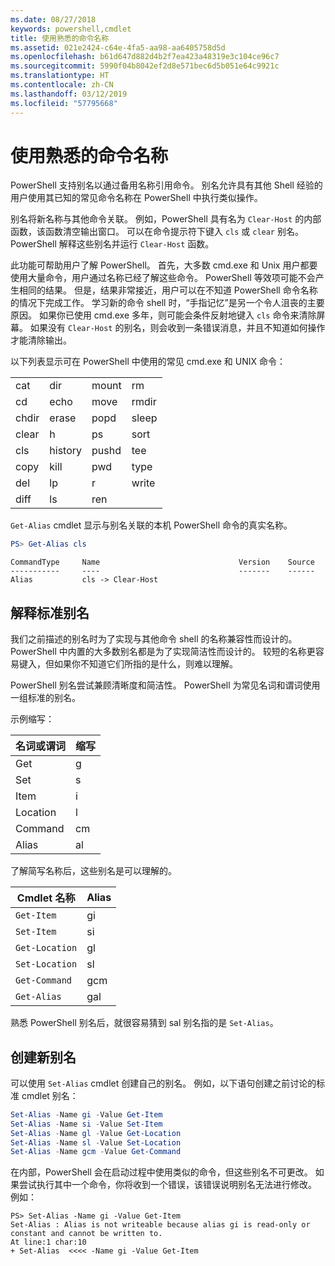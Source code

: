 ```yaml
---
ms.date: 08/27/2018
keywords: powershell,cmdlet
title: 使用熟悉的命令名称
ms.assetid: 021e2424-c64e-4fa5-aa98-aa6405758d5d
ms.openlocfilehash: b61d647d882d4b2f7ea423a48319e3c104ce96c7
ms.sourcegitcommit: 5990f04b8042ef2d8e571bec6d5b051e64c9921c
ms.translationtype: HT
ms.contentlocale: zh-CN
ms.lasthandoff: 03/12/2019
ms.locfileid: "57795668"
---
```

# <a name="using-familiar-command-names"></a>使用熟悉的命令名称

PowerShell 支持别名以通过备用名称引用命令。 别名允许具有其他 Shell 经验的用户使用其已知的常见命令名称在 PowerShell 中执行类似操作。

别名将新名称与其他命令关联。 例如，PowerShell 具有名为 `Clear-Host` 的内部函数，该函数清空输出窗口。 可以在命令提示符下键入 `cls` 或 `clear` 别名。 PowerShell 解释这些别名并运行 `Clear-Host` 函数。

此功能可帮助用户了解 PowerShell。 首先，大多数 cmd.exe 和 Unix 用户都要使用大量命令，用户通过名称已经了解这些命令。 PowerShell 等效项可能不会产生相同的结果。 但是，结果非常接近，用户可以在不知道 PowerShell 命令名称的情况下完成工作。 学习新的命令 shell 时，“手指记忆”是另一个令人沮丧的主要原因。 如果你已使用 cmd.exe 多年，则可能会条件反射地键入 `cls` 命令来清除屏幕。 如果没有 `Clear-Host` 的别名，则会收到一条错误消息，并且不知道如何操作才能清除输出。

以下列表显示可在 PowerShell 中使用的常见 cmd.exe 和 UNIX 命令：

|||||
|-|-|-|-|
|cat|dir|mount|rm|
|cd|echo|move|rmdir|
|chdir|erase|popd|sleep|
|clear|h|ps|sort|
|cls|history|pushd|tee|
|copy|kill|pwd|type|
|del|lp|r|write|
|diff|ls|ren||

`Get-Alias` cmdlet 显示与别名关联的本机 PowerShell 命令的真实名称。

```powershell
PS> Get-Alias cls
```

```Output
CommandType     Name                               Version    Source
-----------     ----                               -------    ------
Alias           cls -> Clear-Host
```

## <a name="interpreting-standard-aliases"></a>解释标准别名

我们之前描述的别名时为了实现与其他命令 shell 的名称兼容性而设计的。
PowerShell 中内置的大多数别名都是为了实现简洁性而设计的。 较短的名称更容易键入，但如果你不知道它们所指的是什么，则难以理解。

PowerShell 别名尝试兼顾清晰度和简洁性。 PowerShell 为常见名词和谓词使用一组标准的别名。

示例缩写：

| 名词或谓词 | 缩写 |
|--------------|--------------|
| Get          | g            |
| Set          | s            |
| Item         | i            |
| Location     | l            |
| Command      | cm           |
| Alias        | al           |

了解简写名称后，这些别名是可以理解的。

| Cmdlet 名称    | Alias |
|----------------|-------|
| `Get-Item`     | gi    |
| `Set-Item`     | si    |
| `Get-Location` | gl    |
| `Set-Location` | sl    |
| `Get-Command`  | gcm   |
| `Get-Alias`    | gal   |

熟悉 PowerShell 别名后，就很容易猜到 sal 别名指的是 `Set-Alias`。

## <a name="creating-new-aliases"></a>创建新别名

可以使用 `Set-Alias` cmdlet 创建自己的别名。 例如，以下语句创建之前讨论的标准 cmdlet 别名：

```powershell
Set-Alias -Name gi -Value Get-Item
Set-Alias -Name si -Value Set-Item
Set-Alias -Name gl -Value Get-Location
Set-Alias -Name sl -Value Set-Location
Set-Alias -Name gcm -Value Get-Command
```

在内部，PowerShell 会在启动过程中使用类似的命令，但这些别名不可更改。
如果尝试执行其中一个命令，你将收到一个错误，该错误说明别名无法进行修改。 例如：

```
PS> Set-Alias -Name gi -Value Get-Item
Set-Alias : Alias is not writeable because alias gi is read-only or constant and cannot be written to.
At line:1 char:10
+ Set-Alias  <<<< -Name gi -Value Get-Item
```
